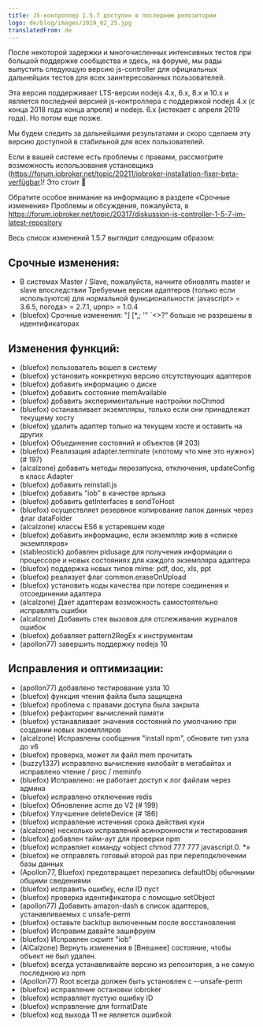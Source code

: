 ```yaml
---
title: JS-контроллер 1.5.7 доступен в последнем репозитории
logo: de/blog/images/2019_02_25.jpg
translatedFrom: de
---
```

После некоторой задержки и многочисленных интенсивных тестов при большой поддержке сообщества и здесь, на форуме, мы рады выпустить следующую версию js-controller для официальных дальнейших тестов для всех заинтересованных пользователей.
<!-- SOURCE: Nach einiger Verzögerung und vielen intensiven Tests mit großer Unterstützung aus der Community und hier im Forum freuen wir uns die nächste Version des js-controllers zu offiziellen weiteren Tests für alle interessierten User freizugeben.
 -->

Эта версия поддерживает LTS-версии nodejs 4.x, 6.x, 8.x и 10.x и является последней версией js-контроллера с поддержкой nodejs 4.x (с конца 2018 года конца апреля) и nodejs. 6.x (истекает с апреля 2019 года). Но потом еще позже.
<!-- SOURCE: Diese Version unterstützt die nodejs LTS Versionen 4.x, 6.x, 8.x und 10.x und ist die letzte js-controller Version mit Unterstützung für nodejs 4.x (bereits seit April 2018 End-of-Life) und nodejs 6.x (wird ab April 2019 End-of-Live sein). Dazu dann aber später mehr.
 -->

Мы будем следить за дальнейшими результатами и скоро сделаем эту версию доступной в стабильной для всех пользователей.
<!-- SOURCE: Wir werden die weiteren Ergebnisse beobachten und demnächst diese Version auch im Stable für alle Nutzer verfügbar machen.
 -->

Если в вашей системе есть проблемы с правами, рассмотрите возможность использования установщика (https://forum.iobroker.net/topic/20211/iobroker-installation-fixer-beta-verfügbar)! Это стоит 🙂
<!-- SOURCE: Falls Euer System Rechteprobleme hat überlegt bitte ggf den Installation Fixer zu nutzen (https://forum.iobroker.net/topic/20211/iobroker-installation-fixer-beta-verfügbar)! Es lohnt sich 🙂
 -->

Обратите особое внимание на информацию в разделе «Срочные изменения»
Проблемы и обсуждения, пожалуйста, в https://forum.iobroker.net/topic/20317/diskussion-js-controller-1-5-7-im-latest-repository
<!-- SOURCE: Bitte beachtet vor allem die Informationen unter "Breaking changes"
Probleme und Diskussionen bitte in https://forum.iobroker.net/topic/20317/diskussion-js-controller-1-5-7-im-latest-repository
 -->

Весь список изменений 1.5.7 выглядит следующим образом:
<!-- SOURCE: Das gesamte Changelog der 1.5.7 ist das folgende:
 -->

## Срочные изменения:
<!-- SOURCE: ## Breaking changes: -->
* В системах Master / Slave, пожалуйста, начните обновлять master и slave впоследствии
Требуемые версии адаптеров (только если используются) для нормальной функциональности: javascript> = 3.6.5, погода> = 2.7.1, upnp> = 1.0.4
* (bluefox) Срочные изменения: "] [*,; '" `<>?" больше не разрешены в идентификаторах
<!-- SOURCE: * On Master/Slave systems please start updating master and the slaves afterwards
* Required versions of adapters (only if used) for normal functionality: javascript >= 3.6.5, dasWetter >= 2.7.1, upnp >= 1.0.4
* (bluefox) Breaking changes: "][*,;'"`<>?" are no more allowed in IDs
 -->

## Изменения функций:
<!-- SOURCE: ## Feature changes: -->
* (bluefox) пользователь вошел в систему
* (bluefox) установить конкретную версию отсутствующих адаптеров
* (bluefox) добавить информацию о диске
* (bluefox) добавить состояние memAvailable
* (bluefox) добавить экспериментальные настройки noChmod
* (bluefox) останавливает экземпляры, только если они принадлежат текущему хосту
* (bluefox) удалить адаптер только на текущем хосте и оставить на других
* (bluefox) Объединение состояний и объектов (# 203)
* (bluefox) Реализация adapter.terminate («потому что мне это нужно») (# 197)
* (alcalzone) добавить методы перезапуска, отключения, updateConfig в класс Adapter
* (bluefox) добавить reinstall.js
* (bluefox) добавить "iob" в качестве ярлыка
* (bluefox) добавить getInterfaces в sendToHost
* (bluefox) осуществляет резервное копирование папок данных через флаг dataFolder
* (alcalzone) классы ES6 в устаревшем коде
* (bluefox) добавить информацию, если экземпляр жив в «списке экземпляров»
* (stableostick) добавлен pidusage для получения информации о процессоре и новых состояниях для каждого экземпляра адаптера
* (bluefox) поддержка новых типов mime: pdf, doc, xls, ppt
* (bluefox) реализует флаг common.eraseOnUpload
* (bluefox) установить коды качества при потере соединения и отсоединении адаптера
* (alcalzone) Дает адаптерам возможность самостоятельно исправлять ошибки
* (alcalzone) Добавить стек вызовов для отслеживания журналов ошибок
* (bluefox) добавляет pattern2RegEx к инструментам
* (apollon77) завершить поддержку nodejs 10
<!-- SOURCE: * (bluefox) the user by changing of states and objects is logged
* (bluefox) install specific version of missing adapter
* (bluefox) add disk info
* (bluefox) add memAvailable state
* (bluefox) add noChmod experimental settings
* (bluefox) stop instances only if they belongs to current host
* (bluefox) delete adapter only on current host and leave it on others
* (bluefox) Combine States and Objects (#203)
* (bluefox) Implement adapter.terminate('Because I need it') (#197)
* (alcalzone) add restart, disable, updateConfig methods to Adapter class
* (bluefox) add reinstall.js
* (bluefox) add "iob" as shortcut
* (bluefox) add getInterfaces to sendToHost
* (bluefox) implement backup of data folders via dataFolder flag
* (alcalzone) Add a wrapper method to safely expose ES6 classes to legacy code
* (bluefox) add information if instance is alive in "list instances"
* (stabilostick) added 'pidusage' for information about cpu and new states per adapter instance
* (bluefox) support of new mime types: pdf, doc, xls, ppt
* (bluefox) implement flag common.eraseOnUpload
* (bluefox) set quality codes on connection lost and adapter disconnect
* (alcalzone) Give adapters a chance to handle their own uncaught errors
* (alcalzone) Add call stack information to hard to trace error logs
* (bluefox) add pattern2RegEx to tools
* (apollon77) finalize nodejs 10 support
 -->

## Исправления и оптимизации:
<!-- SOURCE: ## Fixes and Optimizations: -->
* (apollon77) добавлено тестирование узла 10
* (bluefox) функция чтения файла была защищена
* (bluefox) проблема с правами доступа была закрыта
* (bluefox) рефакторинг вычислений памяти
* (bluefox) устанавливает значения состояний по умолчанию при создании новых экземпляров
* (alcalzone) Исправлены сообщения "install npm", обновите тип узла до v6
* (bluefox) проверка, может ли файл mem прочитать
* (buzzy1337) исправлено вычисление килобайт в мегабайтах и исправлено чтение / proc / meminfo
* (bluefox) Исправлено: не работает доступ к лог файлам через админа
* (bluefox) исправлено отключение redis
* (bluefox) Обновление acme до V2 (# 199)
* (bluefox) Улучшение deleteDevice (# 186)
* (bluefox) исправление истечения срока действия куки
* (alcalzone) несколько исправлений асинхронности и тестирования
* (bluefox) добавлен тайм-аут для проверки npm
* (bluefox) исправляет команду «object chmod 777 777 javascript.0. *»
* (bluefox) не отправлять готовый второй раз при переподключении базы данных
* (Apollon77, Bluefox) предотвращает перезапись defaultObj обычными общими сведениями
* (bluefox) исправить ошибку, если ID пуст
* (bluefox) проверка идентификатора с помощью setObject
* (apollon77) Добавить amazon-dash в список адаптеров, устанавливаемых с unsafe-perm
* (bluefox) оставьте backitup включенным после восстановления
* (bluefox) Исправим давайте зашифруем
* (bluefox) Исправлен скрипт "iob"
* (AlCalzone) Вернуть изменения в [Внешнее] состояние, чтобы объект не был удален.
* (bluefox) всегда устанавливайте версию из репозитория, а не самую последнюю из npm
* (Apollon77) Root всегда должен быть установлен с --unsafe-perm
* (bluefox) исправление остановки iobroker
* (bluefox) исправляет пустую ошибку ID
* (bluefox) исправление для formatDate
* (bluefox) код выхода 11 не является ошибкой
<!-- SOURCE: * (apollon77) the node10 testing was added
* (bluefox) the read file function was protected
* (bluefox) possible access rights problem was closed
* (bluefox) refactoring of memory calculations
* (bluefox) set default values of states by creation of new instances
* (alcalzone) Fix "install npm" messages, upgrade node typings to v6
* (bluefox) check if mem file could be read
* (buzzy1337) fix calculation of kilobyte to megabyte and fix reading /proc/meminfo
* (bluefox) Fix: Access to log files through admin does not work
* (bluefox) fix redis disconnect
* (bluefox) Update acme to V2 (#199)
* (bluefox) Improve deleteDevice (#186)
* (bluefox) fix cookie expiration
* (alcalzone) several async and testing fixes
* (bluefox) timeout for npm check added
* (bluefox) fix "object chmod 777 777 javascript.0.*" command
* (bluefox) do not send ready second time on reconnect db
* (Apollon77, Bluefox) prevent defaultObj to be overwritten with normal common details
* (bluefox) fix error if ID is empty
* (bluefox) check id by setObject
* (apollon77) Add amazon-dash to list of adapter to be installed with unsafe-perm
* (bluefox) leave backitup enabled after restore
* (bluefox) Fix let's encrypt
* (bluefox) Fix "iob" script
* (AlCalzone) Revert the changes to del[Foreign]State, so the object is not deleted.
* (bluefox) always install the version from repository and not the latest from npm
* (Apollon77) Root should always npm install with --unsafe-perm
* (bluefox) fix iobroker stop
* (bluefox) fix Empty ID error
* (bluefox) fix for formatDate
* (bluefox) exit code 11 is not an error -->